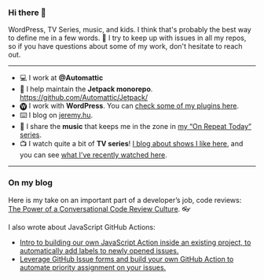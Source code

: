 ### Hi there 👋

WordPress, TV Series, music, and kids. I think that's probably the best way to define me in a few words. 🙂 I try to keep up with issues in all my repos, so if you have questions about some of my work, don't hesitate to reach out.

*********

- 💻 I work at **@Automattic**
- 🚀 I help maintain the **Jetpack monorepo**. https://github.com/Automattic/Jetpack/
- 🅦 I work with **WordPress**. You can [check some of my plugins here](https://profiles.wordpress.org/jeherve/#content-plugins).
- ⌨️ I blog on [jeremy.hu](https://jeremy.hu).
- 🎵 I share the **music** that keeps me in the zone in [my “On Repeat Today” series](https://jeremy.hu/tag/on-repeat-today/).
- 📺 I watch quite a bit of **TV series**! [I blog about shows I like here](https://jeremy.hu/category/culture/tv-culture/), and you can see [what I've recently watched here](https://trakt.tv/users/jeherve/history).

*********

### On my blog

Here is my take on an important part of a developer’s job, code reviews: [The Power of a Conversational Code Review Culture](https://jeremy.hu/the-power-of-a-conversational-code-review-culture/). 👓

I also wrote about JavaScript GitHub Actions:

- [Intro to building our own JavaScript Action inside an existing project, to automatically add labels to newly opened issues.](https://jeremy.hu/github-actions-build-javascript-action-part-1/)
- [Leverage GitHub Issue forms and build your own GitHub Action to automate priority assignment on your issues.](https://jeremy.hu/github-actions-build-javascript-action-part-2/)
